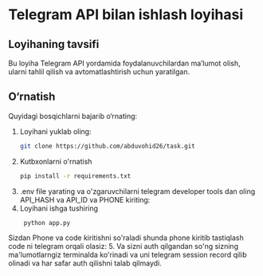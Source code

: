 # Telegram API bilan ishlash loyihasi

## Loyihaning tavsifi
Bu loyiha Telegram API yordamida foydalanuvchilardan maʼlumot olish, ularni tahlil qilish va avtomatlashtirish uchun yaratilgan.

## O‘rnatish
Quyidagi bosqichlarni bajarib o‘rnating:
1. Loyihani yuklab oling:
   ```bash
   git clone https://github.com/abduvohid26/task.git
2. Kutbxonlarni o'rnatish
   ```bash
   pip install -r requirements.txt
3. .env file yarating va o'zgaruvchilarni telegram developer tools dan oling API_HASH va API_ID va PHONE kiriting:
4. Loyihani ishga tushiring
   ```bash
    python app.py
Sizdan Phone va code kiritishni so'raladi  shunda phone kiritib tastiqlash code ni telegram orqali olasiz:
5. Va sizni auth qilgandan so'ng sizning ma'lumotlarngiz terminalda ko'rinadi va uni telegram session record qilib olinadi va har safar auth qilishni talab qilmaydi.
